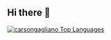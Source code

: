 ## Hi there 🦌
<a href="https://github.com/carsongagliano"><img alt="carsongagliano Top Languages" src="https://github-readme-streak-stats.herokuapp.com/?user=carsongagliano&theme=dark&hide_border=false"/></a>
<!--- <a href="https://github.com/carsongagliano"><img alt="carsongagliano Top Languages" src="https://github-readme-stats.vercel.app/api/top-langs/?username=carsongagliano&langs_count=3&count_private=true&layout=compact&theme=react&hide_border=true&bg_color=0D1117&hide_title=true&include_all_commits=true"/></a>
<a href="https://github.com/carsongagliano/"><img alt="Maddox Activity Graph" src="https://github-readme-activity-graph.container.onl/graph?username=carsongagliano&bg_color=0D1117&color=5BCDEC&line=5BCDEC&point=FFFFFF&hide_border=true&hide_title=true" /></a>
-->

<!--
**carsongagliano/carsongagliano** is a ✨ _special_ ✨ repository because its `README.md` (this file) appears on your GitHub profile.

Here are some ideas to get you started:

- 🔭 I’m currently working on ...
- 🌱 I’m currently learning ...
- 👯 I’m looking to collaborate on ...
- 🤔 I’m looking for help with ...
- 💬 Ask me about ...
- 📫 How to reach me: ...
- 😄 Pronouns: ...
- ⚡ Fun fact: ...
-->
